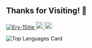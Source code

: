 ## Thanks for Visiting! 👋


<p align="left">
  <a href="https://github.com/Ery-15itie/Ery-15itie">
    <img src="https://komarev.com/ghpvc/?username=Ery-15itie" alt="Ery-15itie" />
  </a>
  <a href="https://github.com/Ery-15itie">
    <img height="20" src="https://img.shields.io/github/followers/Ery-15itie?label=follow&logo=github&style=flat" />
  </a>
  <a href="http://x.com/Ery_manabito5en">
    <img height="20" src="https://img.shields.io/twitter/follow/Ery_manabito5en?label=X&logo=X&style=flat" />
  </a>
</p>

![Top Languages Card](https://github-readme-stats.vercel.app/api/top-langs/?username=Ery-15itie)

<!--
**Ery-15itie/Ery-15itie** is a ✨ _special_ ✨ repository because its `README.md` (this file) appears on your GitHub profile.
-->
